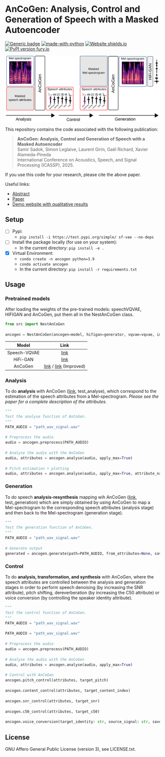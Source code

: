 # AnCoGen: Analysis, Control and Generation of Speech with a Masked Autoencoder
[![Generic badge](https://img.shields.io/badge/<STATUS>-<in_progress>-<COLOR>.svg)](https://github.com/samsad35/source-filter-vae)
[![made-with-python](https://img.shields.io/badge/Made%20with-Python-1f425f.svg)](https://www.python.org/)
[![Website shields.io](https://img.shields.io/website-up-down-green-red/http/shields.io.svg)](https://samsad35.github.io/site-ancogen)
[![PyPI version fury.io](https://badge.fury.io/py/ansicolortags.svg)](https://test.pypi.org/project/ancogen/)

![VQ-VAE](image/overview.svg)

This repository contains the code associated with the following publication:
> **AnCoGen: Analysis, Control and Generation of Speech with a Masked Autoencoder**<br> Samir Sadok, Simon Leglaive, Laurent Girin, Gaël Richard, Xavier Alameda-Pineda<br> International Conference on Acoustics, Speech, and Signal Processing (ICASSP), 2025.

If you use this code for your research, please cite the above paper.

Useful links:
- [Abstract](https://arxiv.org/abs/2501.05332)
- [Paper](https://ieeexplore.ieee.org/stamp/stamp.jsp?arnumber=10887856)
- [Demo website with qualitative results](https://samsad35.github.io/site-ancogen)


## Setup 
- [ ] Pypi:  
  - ```pip install -i https://test.pypi.org/simple/ sf-vae --no-deps```
- [ ] Install the package locally (for use on your system):  
  - In the current directory: ```pip install -e .```
- [x] Virtual Environment: 
  - ```conda create -n ancogen python=3.9```
  - ```conda activate ancogen```
  - In the current directory: ```pip install -r requirements.txt```

## Usage

### Pretrained models 

After loading the weights of the pre-trained models: speechVQVAE, HIFIGAN and AnCoGen, put them all in the NestAnCoGen class.

```python
from src import NestAnCoGen

ancogen = NestAnCoGen(ancogen=model, hifigan=generator, vqvae=vqvae, improved=False)
```

| Model         	 |        Link    	        | 
|:---------------:|:-----------------------:|
| Speech-VQVAE 	  |       [link]() 	        | 
|   HiFi-GAN 	    |       [link]() 	        | 	
|    AnCoGen 	    | [link]()  / [link]() (Improved) 	 | 


### Analysis

To do **analysis** with AnCoGen ([link](test_inference.py), test_analyse), which correspond to the estimation of the speech attributes from a Mel-spectrogram.
_Please see the paper for a complete description of the attributes._
```python
"""
Test the analyse function of AnCoGen. 
"""
PATH_AUDIO = "path_wav_signal.wav"

# Preprocess the audio
audio = ancogen.preprocess(PATH_AUDIO)

# Analyse the audio with the AnCoGen
audio, attributes = ancogen.analyse(audio, apply_max=True)

# Pitch estimation + plotting
audio, attributes = ancogen.analyse(audio, apply_max=True, attribute_name="pitch", plot_bool=True)
```


### Generation
To do speech **analysis-resynthesis** mapping wih AnCoGen ([link](test_inference.py), test_generation) which are simply obtained by using AnCoGen to map a Mel-spectrogram to the corresponding speech attributes (analysis stage) and then back to the Mel-spectrogram (generation stage).

```python
"""
Test the generation function of AnCoGen. 
"""
PATH_AUDIO = "path_wav_signal.wav"

# Generate output
generated = ancogen.generate(path=PATH_AUDIO, from_attributes=None, save_dir="wavs", return_metrics=True)
```


### Control
To do **analysis, transformation, and synthesis** with AnCoGen, where the speech attributes are controlled between the analysis and generation stages in order to perform speech denoising (by increasing the SNR attribute), pitch shifting, dereverberation (by increasing the C50 attribute) or voice conversion (by controlling the speaker identity attribute).

```python
"""
Test the control function of AnCoGen. 
"""
PATH_AUDIO = "path_wav_signal.wav"

PATH_AUDIO = "path_wav_signal.wav"

# Preprocess the audio
audio = ancogen.preprocess(PATH_AUDIO)

# Analyse the audio with the AnCoGen
audio, attributes = ancogen.analyse(audio, apply_max=True)

# Control with AnCoGen
ancogen.pitch_control(attributes, target_pitch) 

ancogen.content_control(attributes, target_content_index)

ancogen.snr_control(attributes, target_snr)

ancogen.c50_control(attributes, target_c50)

ancogen.voice_conversion(target_identity: str, source_signal: str, save_dir: str = '')
```

## License
GNU Affero General Public License (version 3), see LICENSE.txt.